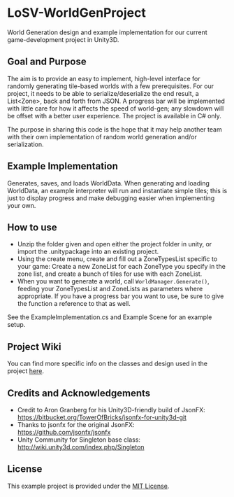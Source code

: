 # LoSV-WorldGenProject
World Generation design and example implementation for our current game-development project in Unity3D.

## Goal and Purpose
The aim is to provide an easy to implement, high-level interface for randomly generating tile-based worlds with a few prerequisites. For our project, it needs to be able to serialize/deserialize the end result, a List\<Zone\>, back and forth from JSON. A progress bar will be implemented with little care for how it affects the speed of world-gen; any slowdown will be offset with a better user experience. The project is available in C# only.

The purpose in sharing this code is the hope that it may help another team with their own implementation of random world generation and/or serialization.

## Example Implementation
Generates, saves, and loads WorldData. When generating and loading WorldData, an example interpreter will run and instantiate simple tiles; this is just to display progress and make debugging easier when implementing your own.

## How to use
* Unzip the folder given and open either the project folder in unity, or import the .unitypackage into an existing project.
* Using the create menu, create and fill out a ZoneTypesList specific to your game: Create a new ZoneList for each ZoneType you specify in the zone list, and create a bunch of tiles for use with each ZoneList.
* When you want to generate a world, call `WorldManager.Generate()`, feeding your ZoneTypesList and ZoneLists as parameters where appropriate. If you have a progress bar you want to use, be sure to give the function a reference to that as well.

See the ExampleImplementation.cs and Example Scene for an example setup.

## Project Wiki
You can find more specific info on the classes and design used in the project [here](https://github.com/JYandev/LoSV-WorldGenProject/wiki).

## Credits and Acknowledgements
* Credit to Aron Granberg for his Unity3D-friendly build of JsonFX: https://bitbucket.org/TowerOfBricks/jsonfx-for-unity3d-git
* Thanks to jsonfx for the original JsonFX: https://github.com/jsonfx/jsonfx
* Unity Community for Singleton base class: http://wiki.unity3d.com/index.php/Singleton

## License
This example project is provided under the [MIT License](https://github.com/JYandev/LoSV-WorldGenProject/edit/master/LICENSE.txt "Link to the License").
